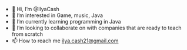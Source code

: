 - 👋 Hi, I’m @IlyaCash
- 👀 I’m interested in Game, music, Java
- 🌱 I’m currently learning programming in Java
- 💞️ I’m looking to collaborate on with companies that are ready to teach from scratch
- 📫 How to reach me ilya.cash21@gmail.com

<!---
IlyaCash/IlyaCash is a ✨ special ✨ repository because its `README.md` (this file) appears on your GitHub profile.
You can click the Preview link to take a look at your changes.
--->
